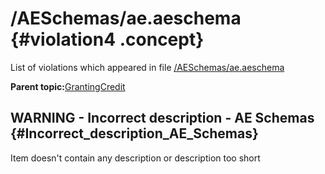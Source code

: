 # /AESchemas/ae.aeschema {#violation4 .concept}

List of violations which appeared in file [/AESchemas/ae.aeschema](../../../projects/GrantingCredit/AESchemas/ae.aeschema.md)

**Parent topic:**[GrantingCredit](../../../../../../modules/demo_Enterprise/dita/qa/projects/GrantingCredit.md)

## WARNING - Incorrect description - AE Schemas {#Incorrect_description_AE_Schemas}

Item doesn't contain any description or description too short

